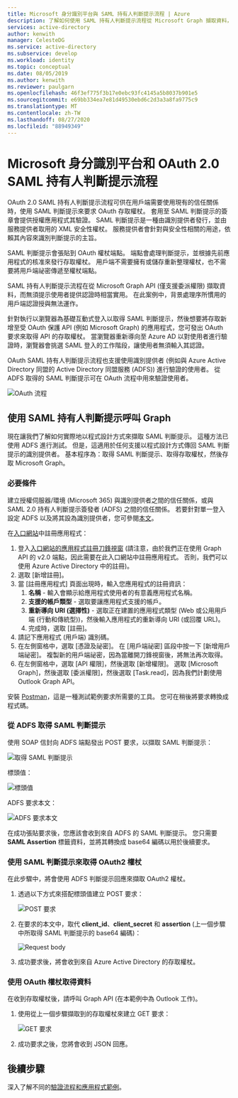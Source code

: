 ```yaml
---
title: Microsoft 身分識別平台與 SAML 持有人判斷提示流程 | Azure
description: 了解如何使用 SAML 持有人判斷提示流程從 Microsoft Graph 擷取資料，而無須提示使用者提供認證。
services: active-directory
author: kenwith
manager: CelesteDG
ms.service: active-directory
ms.subservice: develop
ms.workload: identity
ms.topic: conceptual
ms.date: 08/05/2019
ms.author: kenwith
ms.reviewer: paulgarn
ms.openlocfilehash: 46f3ef775f3b17e0ebc93fc4145a5b8037b901e5
ms.sourcegitcommit: e69bb334ea7e81d49530ebd6c2d3a3a8fa9775c9
ms.translationtype: MT
ms.contentlocale: zh-TW
ms.lasthandoff: 08/27/2020
ms.locfileid: "88949349"
---
```

# <a name="microsoft-identity-platform-and-oauth-20-saml-bearer-assertion-flow"></a>Microsoft 身分識別平台和 OAuth 2.0 SAML 持有人判斷提示流程
OAuth 2.0 SAML 持有人判斷提示流程可供在用戶端需要使用現有的信任關係時，使用 SAML 判斷提示來要求 OAuth 存取權杖。 套用至 SAML 判斷提示的簽章會提供授權應用程式其驗證。 SAML 判斷提示是一種由識別提供者發行，並由服務提供者取用的 XML 安全性權杖。 服務提供者會針對與安全性相關的用途，依賴其內容來識別判斷提示的主旨。

SAML 判斷提示會張貼到 OAuth 權杖端點。  端點會處理判斷提示，並根據先前應用程式的核准來發行存取權杖。 用戶端不需要擁有或儲存重新整理權杖，也不需要將用戶端祕密傳遞至權杖端點。

SAML 持有人判斷提示流程在從 Microsoft Graph API (僅支援委派權限) 擷取資料，而無須提示使用者提供認證時相當實用。 在此案例中，背景處理序所慣用的用戶端認證授與無法運作。

針對執行以瀏覽器為基礎互動式登入以取得 SAML 判斷提示，然後想要將存取新增至受 OAuth 保護 API (例如 Microsoft Graph) 的應用程式，您可發出 OAuth 要求來取得 API 的存取權杖。 當瀏覽器重新導向至 Azure AD 以對使用者進行驗證時，瀏覽器會挑選 SAML 登入的工作階段，讓使用者無須輸入其認證。

OAuth SAML 持有人判斷提示流程也支援使用識別提供者 (例如與 Azure Active Directory 同盟的 Active Directory 同盟服務 (ADFS)) 進行驗證的使用者。  從 ADFS 取得的 SAML 判斷提示可在 OAuth 流程中用來驗證使用者。

![OAuth 流程](./media/v2-saml-bearer-assertion/1.png)

## <a name="call-graph-using-saml-bearer-assertion"></a>使用 SAML 持有人判斷提示呼叫 Graph
現在讓我們了解如何實際地以程式設計方式來擷取 SAML 判斷提示。 這種方法已使用 ADFS 進行測試。 但是，這適用於任何支援以程式設計方式傳回 SAML 判斷提示的識別提供者。 基本程序為：取得 SAML 判斷提示、取得存取權杖，然後存取 Microsoft Graph。

### <a name="prerequisites"></a>必要條件

建立授權伺服器/環境 (Microsoft 365) 與識別提供者之間的信任關係，或與 SAML 2.0 持有人判斷提示簽發者 (ADFS) 之間的信任關係。 若要針對單一登入設定 ADFS 以及將其設為識別提供者，您可參閱[本文](/archive/blogs/canitpro/step-by-step-setting-up-ad-fs-and-enabling-single-sign-on-to-office-365)。

在[入口網站](https://ms.portal.azure.com/#blade/Microsoft_AAD_RegisteredApps/ApplicationsListBlade)中註冊應用程式：
1. 登入[入口網站的應用程式註冊刀鋒視窗](https://ms.portal.azure.com/#blade/Microsoft_AAD_RegisteredApps/ApplicationsListBlade) (請注意，由於我們正在使用 Graph API 的 v2.0 端點，因此需要在此入口網站中註冊應用程式。 否則，我們可以使用 Azure Active Directory 中的註冊)。 
1. 選取 [新增註冊]。
1. 當 [註冊應用程式] 頁面出現時，輸入您應用程式的註冊資訊： 
    1. **名稱** - 輸入會顯示給應用程式使用者的有意義應用程式名稱。
    1. **支援的帳戶類型** - 選取要讓應用程式支援的帳戶。
    1. **重新導向 URI (選擇性)** - 選取正在建置的應用程式類型 (Web 或公用用戶端 (行動和傳統型))，然後輸入應用程式的重新導向 URI (或回覆 URL)。
    1. 完成時，選取 [註冊]。
1. 請記下應用程式 (用戶端) 識別碼。
1. 在左側窗格中，選取 [憑證及祕密]。 在 [用戶端祕密] 區段中按一下 [新增用戶端祕密]。 複製新的用戶端祕密，因為當離開刀鋒視窗後，將無法再次取得。
1. 在左側窗格中，選取 [API 權限]，然後選取 [新增權限]。 選取 [Microsoft Graph]，然後選取 [委派權限]，然後選取 [Task.read]，因為我們計劃使用 Outlook Graph API。 

安裝 [Postman](https://www.getpostman.com/)，這是一種測試範例要求所需要的工具。  您可在稍後將要求轉換成程式碼。

### <a name="get-the-saml-assertion-from-adfs"></a>從 ADFS 取得 SAML 判斷提示
使用 SOAP 信封向 ADFS 端點發出 POST 要求，以擷取 SAML 判斷提示：

![取得 SAML 判斷提示](./media/v2-saml-bearer-assertion/2.png)

標頭值：

![標頭值](./media/v2-saml-bearer-assertion/3.png)

ADFS 要求本文：

![ADFS 要求本文](./media/v2-saml-bearer-assertion/4.png)

在成功張貼要求後，您應該會收到來自 ADFS 的 SAML 判斷提示。 您只需要 **SAML Assertion** 標籤資料，並將其轉換成 base64 編碼以用於後續要求。

### <a name="get-the-oauth2-token-using-the-saml-assertion"></a>使用 SAML 判斷提示來取得 OAuth2 權杖 
在此步驟中，將會使用 ADFS 判斷提示回應來擷取 OAuth2 權杖。

1. 透過以下方式來搭配標頭值建立 POST 要求：

    ![POST 要求](./media/v2-saml-bearer-assertion/5.png)
1. 在要求的本文中，取代 **client_id**、**client_secret** 和 **assertion** (上一個步驟中所取得 SAML 判斷提示的 base64 編碼)：

    ![Request body](./media/v2-saml-bearer-assertion/6.png)
1. 成功要求後，將會收到來自 Azure Active Directory 的存取權杖。

### <a name="get-the-data-with-the-oauth-token"></a>使用 OAuth 權杖取得資料

在收到存取權杖後，請呼叫 Graph API (在本範例中為 Outlook 工作)。 

1. 使用從上一個步驟擷取到的存取權杖來建立 GET 要求：

    ![GET 要求](./media/v2-saml-bearer-assertion/7.png)

1. 成功要求之後，您將會收到 JSON 回應。

## <a name="next-steps"></a>後續步驟

深入了解不同的[驗證流程和應用程式範例](authentication-flows-app-scenarios.md)。

